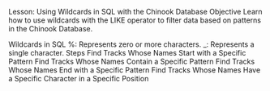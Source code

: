 Lesson: Using Wildcards in SQL with the Chinook Database
Objective
Learn how to use wildcards with the LIKE operator to filter data based on patterns in the Chinook Database.

Wildcards in SQL
%: Represents zero or more characters.
_: Represents a single character.
Steps
Find Tracks Whose Names Start with a Specific Pattern
Find Tracks Whose Names Contain a Specific Pattern
Find Tracks Whose Names End with a Specific Pattern
Find Tracks Whose Names Have a Specific Character in a Specific Position